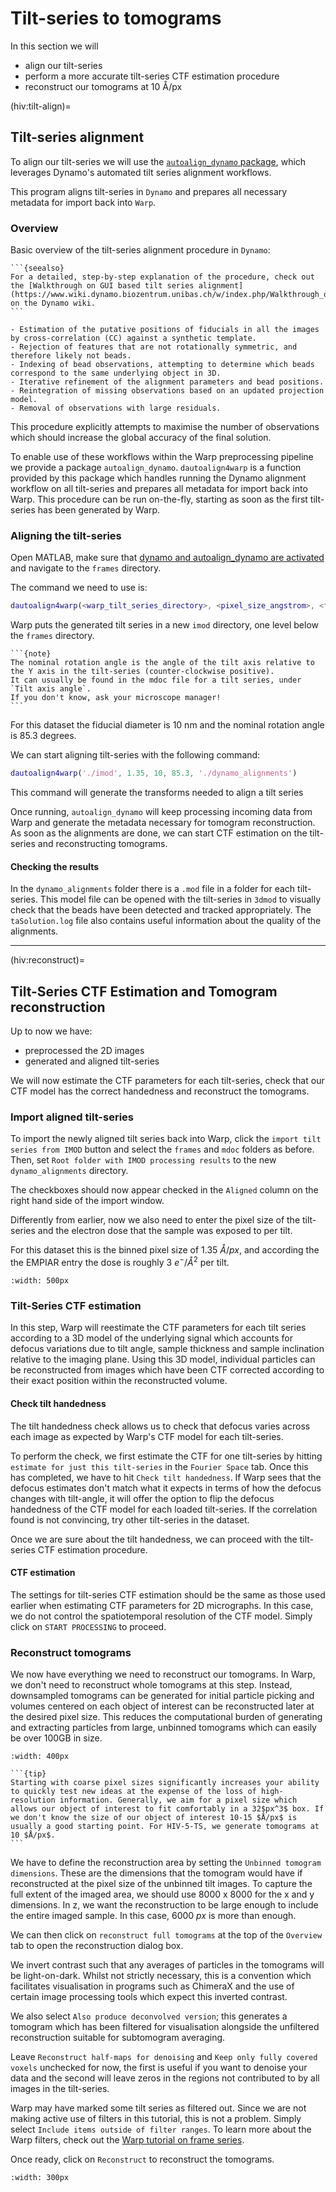 # Tilt-series to tomograms

In this section we will
- align our tilt-series
- perform a more accurate tilt-series CTF estimation procedure
- reconstruct our tomograms at 10 Å/px

(hiv:tilt-align)=
## Tilt-series alignment

To align our tilt-series we will use the [`autoalign_dynamo` package](https://github.com/alisterburt/autoalign_dynamo), which leverages Dynamo's automated tilt series alignment workflows.

This program aligns tilt-series in `Dynamo` and prepares all necessary metadata for import back into `Warp`.

### Overview
Basic overview of the tilt-series alignment procedure in `Dynamo`:

````{margin}
```{seealso}
For a detailed, step-by-step explanation of the procedure, check out the [Walkthrough on GUI based tilt series alignment](https://www.wiki.dynamo.biozentrum.unibas.ch/w/index.php/Walkthrough_on_GUI_based_tilt_series_alignment) on the Dynamo wiki.
```
````

```{card}
- Estimation of the putative positions of fiducials in all the images by cross-correlation (CC) against a synthetic template.
- Rejection of features that are not rotationally symmetric, and therefore likely not beads.
- Indexing of bead observations, attempting to determine which beads correspond to the same underlying object in 3D.
- Iterative refinement of the alignment parameters and bead positions. 
- Reintegration of missing observations based on an updated projection model.
- Removal of observations with large residuals.
```

This procedure explicitly attempts to maximise the number of observations which should increase the global accuracy of the final solution.

To enable use of these workflows within the Warp preprocessing pipeline we provide a package `autoalign_dynamo`. `dautoalign4warp` is a function provided by this package which handles running the Dynamo alignment workflow on all tilt-series and prepares all metadata for import back into Warp. This procedure can be run on-the-fly, starting as soon as the first tilt-series has been generated by Warp.

### Aligning the tilt-series
Open MATLAB, make sure that [dynamo and autoalign_dynamo are activated](https://github.com/alisterburt/autoalign_dynamo#activation-and-running) and navigate to the `frames` directory.

The command we need to use is: 
```matlab
dautoalign4warp(<warp_tilt_series_directory>, <pixel_size_angstrom>, <fiducial_diameter_nm>, <nominal_rotation_angle>, <output_folder>)
```
Warp puts the generated tilt series in a new `imod` directory, one level below the `frames` directory.

````{margin}
```{note}
The nominal rotation angle is the angle of the tilt axis relative to the Y axis in the tilt-series (counter-clockwise positive).  
It can usually be found in the mdoc file for a tilt series, under `Tilt axis angle`. 
If you don't know, ask your microscope manager!
```
````
For this dataset the fiducial diameter is 10 nm and the nominal rotation angle is 85.3 degrees.

We can start aligning tilt-series with the following command:
```matlab
dautoalign4warp('./imod', 1.35, 10, 85.3, './dynamo_alignments')
```

This command will generate the transforms needed to align a tilt series

Once running, `autoalign_dynamo` will keep processing incoming data from Warp and generate the metadata necessary for tomogram reconstruction. 
As soon as the alignments are done, we can start CTF estimation on the tilt-series and reconstructing tomograms.

#### Checking the results

In the `dynamo_alignments` folder there is a `.mod` file in a folder for each tilt-series. 
This model file can be opened with the tilt-series in `3dmod` to visually check that the beads have been detected and tracked appropriately. 
The `taSolution.log` file also contains useful information about the quality of the alignments.

---

(hiv:reconstruct)=
## Tilt-Series CTF Estimation and Tomogram reconstruction

Up to now we have:
- preprocessed the 2D images
- generated and aligned tilt-series

We will now estimate the CTF parameters for each tilt-series, 
check that our CTF model has the correct handedness and reconstruct the tomograms.

### Import aligned tilt-series

To import the newly aligned tilt series back into Warp, click the `import tilt series from IMOD` button and select the `frames` and `mdoc` folders as before. Then, set `Root folder with IMOD processing results` to the new `dynamo_alignments` directory.

The checkboxes should now appear checked in the `Aligned` column on the right hand side of the import window.

Differently from earlier, now we also need to enter the pixel size of the tilt-series and the electron dose that the sample was exposed to per tilt. 

For this dataset this is the binned pixel size of 1.35 $Å/px$, 
and according the the EMPIAR entry the dose is roughly 3 $e^-/Å^2$ per tilt.

```{image} preprocessing.assets/import-ts-alignments.png
:width: 500px
```

### Tilt-Series CTF estimation

In this step, Warp will reestimate the CTF parameters for each tilt series according to a 3D model of the underlying signal which accounts for defocus variations due to tilt angle, sample thickness and sample inclination relative to the imaging plane. Using this 3D model, individual particles can be reconstructed from images which have been CTF corrected according to their exact position within the reconstructed volume.

#### Check tilt handedness

The tilt handedness check allows us to check that defocus varies across each image as expected by Warp's CTF model for each tilt-series.

To perform the check, we first estimate the CTF for one tilt-series by hitting `estimate for just this tilt-series` in the `Fourier Space` tab. Once this has completed, we have to hit `Check tilt handedness`. If Warp sees that the defocus estimates don't match what it expects in terms of how the defocus changes with tilt-angle, it will offer the option to flip the defocus handedness of the CTF model for each loaded tilt-series. If the correlation found is not convincing, try other tilt-series in the dataset.

Once we are sure about the tilt handedness, we can proceed with the tilt-series CTF estimation procedure.

#### CTF estimation

The settings for tilt-series CTF estimation should be the same as those used earlier when estimating CTF parameters for 2D micrographs. In this case, we do not control the spatiotemporal resolution of the CTF model. Simply click on `START PROCESSING` to proceed.

### Reconstruct tomograms

We now have everything we need to reconstruct our tomograms. In Warp, we don't need to reconstruct whole tomograms at this step. Instead, downsampled tomograms can be generated for initial particle picking and volumes centered on each object of interest can be reconstructed later at the desired pixel size. This reduces the computational burden of generating and extracting particles from large, unbinned tomograms which can easily be over 100GB in size.

```{image} preprocessing.assets/reconstruction-size.png
:width: 400px
```

````{margin}
```{tip}
Starting with coarse pixel sizes significantly increases your ability to quickly test new ideas at the expense of the loss of high-resolution information. Generally, we aim for a pixel size which allows our object of interest to fit comfortably in a 32$px^3$ box. If we don't know the size of our object of interest 10-15 $Å/px$ is usually a good starting point. For HIV-5-TS, we generate tomograms at 10 $Å/px$.
```
````

We have to define the reconstruction area by setting the `Unbinned tomogram dimensions`. These are the dimensions that the tomogram would have if reconstructed at the pixel size of the unbinned tilt images. To capture the full extent of the imaged area, we should use 8000 x 8000 for the x and y dimensions. In z, we want the reconstruction to be large enough to include the entire imaged sample. In this case, 6000 $px$ is more than enough.

We can then click on `reconstruct full tomograms` at the top of the `Overview` tab to open the reconstruction dialog box.

We invert contrast such that any averages of particles in the tomograms will be light-on-dark. Whilst not strictly necessary, this is a convention which facilitates visualisation in programs such as ChimeraX and the use of certain image processing tools which expect this inverted contrast.

We also select `Also produce deconvolved version`; this generates a tomogram which has been filtered for visualisation alongside the unfiltered reconstruction suitable for subtomogram averaging.

Leave `Reconstruct half-maps for denoising` and `Keep only fully covered voxels` unchecked for now, the first is useful if you want to denoise your data and the second will leave zeros in the regions not contributed to by all images in the tilt-series.

Warp may have marked some tilt series as filtered out. Since we are not making active use of filters in this tutorial, this is not a problem. Simply select `Include items outside of filter ranges`. To learn more about the Warp filters, check out the [Warp tutorial on frame series](http://www.warpem.com/warp/?page_id=185).

Once ready, click on `Reconstruct` to reconstruct the tomograms.

```{image} preprocessing.assets/reconstruction-settings.png
:width: 300px
```
